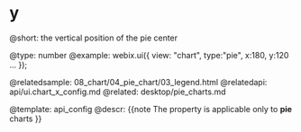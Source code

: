 y
=============


@short: the vertical position of the pie center
	

@type: number
@example:
webix.ui({
	view: "chart",
    type:"pie",
	x:180,
	y:120
    ...
});

@relatedsample:
	08_chart/04_pie_chart/03_legend.html
@relatedapi:
	api/ui.chart_x_config.md
@related:
	desktop/pie_charts.md


@template:	api_config
@descr:
{{note
The property is applicable only to **pie** charts
}}

